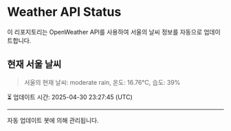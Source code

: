 
# Weather API Status

이 리포지토리는 OpenWeather API를 사용하여 서울의 날씨 정보를 자동으로 업데이트합니다.

## 현재 서울 날씨
> 서울의 현재 날씨: moderate rain, 온도: 16.76°C, 습도: 39%

⏳ 업데이트 시간: 2025-04-30 23:27:45 (UTC)

---
자동 업데이트 봇에 의해 관리됩니다.

